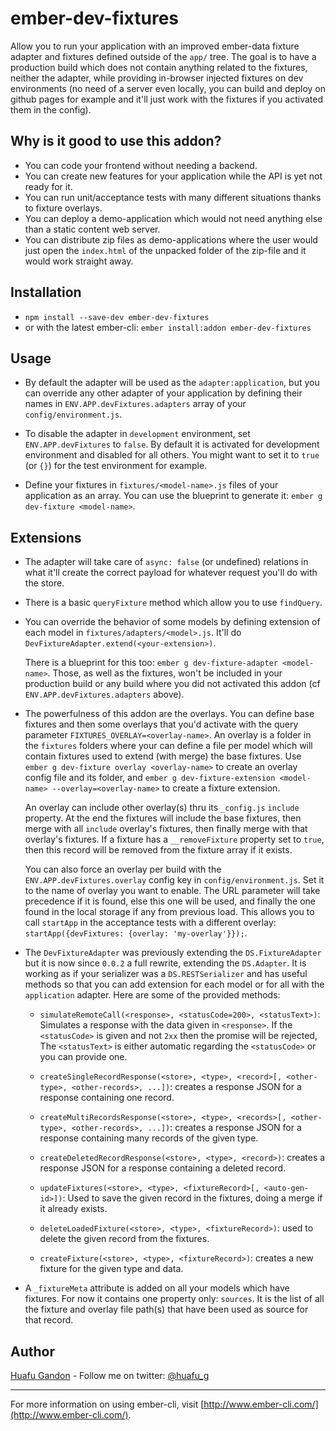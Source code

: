 # ember-dev-fixtures

Allow you to run your application with an improved ember-data fixture adapter and fixtures defined
outside of the `app/` tree. The goal is to have a production build which does not contain anything
related to the fixtures, neither the adapter, while providing in-browser injected fixtures on dev
environments (no need of a server even locally, you can build and deploy on github pages for example
and it'll just work with the fixtures if you activated them in the config).


## Why is it good to use this addon?

- You can code your frontend without needing a backend.
- You can create new features for your application while the API is yet not ready for it.
- You can run unit/acceptance tests with many different situations thanks to fixture overlays.
- You can deploy a demo-application which would not need anything else than a static content web
server.
- You can distribute zip files as demo-applications where the user would just open the `index.html`
of the unpacked folder of the zip-file and it would work straight away.


## Installation

* `npm install --save-dev ember-dev-fixtures`
* or with the latest ember-cli: `ember install:addon ember-dev-fixtures`


## Usage

* By default the adapter will be used as the `adapter:application`, but you can override any other
adapter of your application by defining their names in `ENV.APP.devFixtures.adapters` array of your
`config/environment.js`.

* To disable the adapter in `development` environment, set `ENV.APP.devFixtures` to `false`. By
default it is activated for development environment and disabled for all others. You might want to
set it to `true` (or `{}`) for the test environment for example.

* Define your fixtures in `fixtures/<model-name>.js` files of your application as an array. You can
use the blueprint to generate it: `ember g dev-fixture <model-name>`.


## Extensions

* The adapter will take care of `async: false` (or undefined) relations in what it'll create the
correct payload for whatever request you'll do with the store.

* There is a basic `queryFixture` method which allow you to use `findQuery`.

* You can override the behavior of some models by defining extension of each model in
`fixtures/adapters/<model>.js`. It'll do `DevFixtureAdapter.extend(<your-extension>)`.

    There is a blueprint for this too: `ember g dev-fixture-adapter <model-name>`. Those, as well as
    the fixtures, won't be included in your production build or any build where you did not activated
    this addon (cf `ENV.APP.devFixtures.adapters` above).
    
* The powerfulness of this addon are the overlays. You can define base fixtures and then some overlays
that you'd activate with the query parameter `FIXTURES_OVERLAY=<overlay-name>`. An overlay is a folder
in the `fixtures` folders where your can define a file per model which will contain fixtures used to
extend (with merge) the base fixtures. Use `ember g dev-fixture overlay <overlay-name>` to create an
overlay config file and its folder, and `ember g dev-fixture-extension <model-name> --overlay=<overlay-name>`
to create a fixture extension.

    An overlay can include other overlay(s) thru its `_config.js` `include` property. At the end the
    fixtures will include the base fixtures, then merge with all `include` overlay's fixtures, then
    finally merge with that overlay's fixtures. If a fixture has a `__removeFixture` property set to
    `true`, then this record will be removed from the fixture array if it exists.
    
    You can also force an overlay per build with the `ENV.APP.devFixtures.overlay` config key in
    `config/environment.js`. Set it to the name of overlay you want to enable. The URL parameter
    will take precedence if it is found, else this one will be used, and finally the one found in the
    local storage if any from previous load. This allows you to call `startApp` in the acceptance
    tests with a different overlay: `startApp({devFixtures: {overlay: 'my-overlay'}});`.
    
* The `DevFixtureAdapter` was previously extending the `DS.FixtureAdapter` but it is now since `0.0.2`
a full rewrite, extending the `DS.Adapter`. It is working as if your serializer was a
`DS.RESTSerializer` and has useful methods so that you can add extension for each model or for all
with the `application` adapter. Here are some of the provided methods:

    - `simulateRemoteCall(<response>, <statusCode=200>, <statusText>)`: Simulates a response with
    the data given in `<response>`. If the `<statusCode>` is given and not `2xx` then the promise
    will be rejected, The `<statusText>` is either automatic regarding the `<statusCode>` or you can
    provide one.
    
    - `createSingleRecordResponse(<store>, <type>, <record>[, <other-type>, <other-records>, ...])`:
    creates a response JSON for a response containing one record.
    
    - `createMultiRecordsResponse(<store>, <type>, <records>[, <other-type>, <other-records>, ...])`:
    creates a response JSON for a response containing many records of the given type.
    
    - `createDeletedRecordResponse(<store>, <type>, <record>)`: creates a response JSON for a
    response containing a deleted record.
    
    - `updateFixtures(<store>, <type>, <fixtureRecord>[, <auto-gen-id>])`: Used to save the given
    record in the fixtures, doing a merge if it already exists.
    
    - `deleteLoadedFixture(<store>, <type>, <fixtureRecord>)`: used to delete the given record from
    the fixtures.
    
    - `createFixture(<store>, <type>, <fixtureRecord>)`: creates a new fixture for the given type
    and data.

* A `_fixtureMeta` attribute is added on all your models which have fixtures. For now it contains
one property only: `sources`. It is the list of all the fixture and overlay file path(s) that
have been used as source for that record.

## Author

[Huafu Gandon](http://huafu.github.io) - Follow me on twitter: [@huafu_g](https://twitter.com/huafu_g)

---

For more information on using ember-cli, visit [http://www.ember-cli.com/](http://www.ember-cli.com/).

